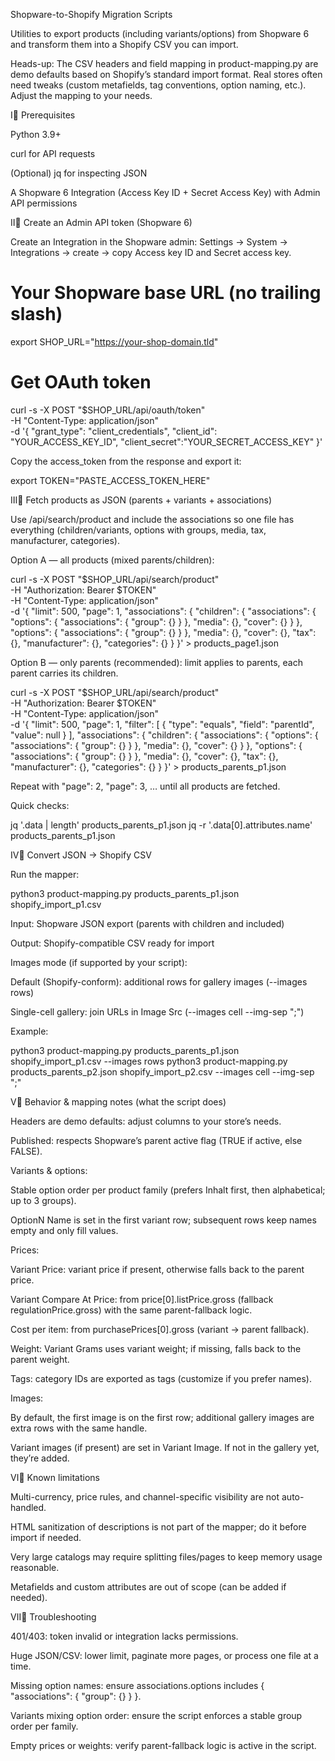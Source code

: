 Shopware-to-Shopify Migration Scripts

Utilities to export products (including variants/options) from Shopware 6 and transform them into a Shopify CSV you can import.

Heads-up: The CSV headers and field mapping in product-mapping.py are demo defaults based on Shopify’s standard import format. Real stores often need tweaks (custom metafields, tag conventions, option naming, etc.). Adjust the mapping to your needs.

Ⅰ️⃣ Prerequisites

Python 3.9+

curl for API requests

(Optional) jq for inspecting JSON

A Shopware 6 Integration (Access Key ID + Secret Access Key) with Admin API permissions

Ⅱ️⃣ Create an Admin API token (Shopware 6)

Create an Integration in the Shopware admin:
Settings → System → Integrations → create → copy Access key ID and Secret access key.

# Your Shopware base URL (no trailing slash)
export SHOP_URL="https://your-shop-domain.tld"

# Get OAuth token
curl -s -X POST "$SHOP_URL/api/oauth/token" \
  -H "Content-Type: application/json" \
  -d '{
    "grant_type": "client_credentials",
    "client_id":   "YOUR_ACCESS_KEY_ID",
    "client_secret":"YOUR_SECRET_ACCESS_KEY"
  }'


Copy the access_token from the response and export it:

export TOKEN="PASTE_ACCESS_TOKEN_HERE"

Ⅲ️⃣ Fetch products as JSON (parents + variants + associations)

Use /api/search/product and include the associations so one file has everything (children/variants, options with groups, media, tax, manufacturer, categories).

Option A — all products (mixed parents/children):

curl -s -X POST "$SHOP_URL/api/search/product" \
  -H "Authorization: Bearer $TOKEN" \
  -H "Content-Type: application/json" \
  -d '{
    "limit": 500,
    "page": 1,
    "associations": {
      "children": {
        "associations": {
          "options": { "associations": { "group": {} } },
          "media":   {},
          "cover":   {}
        }
      },
      "options": { "associations": { "group": {} } },
      "media": {},
      "cover": {},
      "tax": {},
      "manufacturer": {},
      "categories": {}
    }
  }' > products_page1.json


Option B — only parents (recommended): limit applies to parents, each parent carries its children.

curl -s -X POST "$SHOP_URL/api/search/product" \
  -H "Authorization: Bearer $TOKEN" \
  -H "Content-Type: application/json" \
  -d '{
    "limit": 500,
    "page": 1,
    "filter": [
      { "type": "equals", "field": "parentId", "value": null }
    ],
    "associations": {
      "children": {
        "associations": {
          "options": { "associations": { "group": {} } },
          "media":   {},
          "cover":   {}
        }
      },
      "options": { "associations": { "group": {} } },
      "media": {},
      "cover": {},
      "tax": {},
      "manufacturer": {},
      "categories": {}
    }
  }' > products_parents_p1.json


Repeat with "page": 2, "page": 3, … until all products are fetched.

Quick checks:

jq '.data | length' products_parents_p1.json
jq -r '.data[0].attributes.name' products_parents_p1.json

Ⅳ️⃣ Convert JSON → Shopify CSV

Run the mapper:

python3 product-mapping.py products_parents_p1.json shopify_import_p1.csv


Input: Shopware JSON export (parents with children and included)

Output: Shopify-compatible CSV ready for import

Images mode (if supported by your script):

Default (Shopify-conform): additional rows for gallery images (--images rows)

Single-cell gallery: join URLs in Image Src (--images cell --img-sep ";")

Example:

python3 product-mapping.py products_parents_p1.json shopify_import_p1.csv --images rows
python3 product-mapping.py products_parents_p2.json shopify_import_p2.csv --images cell --img-sep ";"

Ⅴ️⃣ Behavior & mapping notes (what the script does)

Headers are demo defaults: adjust columns to your store’s needs.

Published: respects Shopware’s parent active flag (TRUE if active, else FALSE).

Variants & options:

Stable option order per product family (prefers Inhalt first, then alphabetical; up to 3 groups).

OptionN Name is set in the first variant row; subsequent rows keep names empty and only fill values.

Prices:

Variant Price: variant price if present, otherwise falls back to the parent price.

Variant Compare At Price: from price[0].listPrice.gross (fallback regulationPrice.gross) with the same parent-fallback logic.

Cost per item: from purchasePrices[0].gross (variant → parent fallback).

Weight: Variant Grams uses variant weight; if missing, falls back to the parent weight.

Tags: category IDs are exported as tags (customize if you prefer names).

Images:

By default, the first image is on the first row; additional gallery images are extra rows with the same handle.

Variant images (if present) are set in Variant Image. If not in the gallery yet, they’re added.

Ⅵ️⃣ Known limitations

Multi-currency, price rules, and channel-specific visibility are not auto-handled.

HTML sanitization of descriptions is not part of the mapper; do it before import if needed.

Very large catalogs may require splitting files/pages to keep memory usage reasonable.

Metafields and custom attributes are out of scope (can be added if needed).

Ⅶ️⃣ Troubleshooting

401/403: token invalid or integration lacks permissions.

Huge JSON/CSV: lower limit, paginate more pages, or process one file at a time.

Missing option names: ensure associations.options includes { "associations": { "group": {} } }.

Variants mixing option order: ensure the script enforces a stable group order per family.

Empty prices or weights: verify parent-fallback logic is active in the script.
